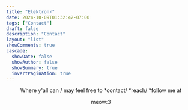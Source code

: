 ```yaml
---
title: "Elektron⚡"
date: 2024-10-09T01:32:42-07:00
tags: ["Contact"]
draft: false
description: "Contact"
layout: "list"
showComments: true
cascade:
  showDate: false
  showAuthor: false
  showSummary: true
  invertPagination: true
---
```

<center>Where y'all can / may
feel <bold>free</bold> to 
*contact/
*reach/
*follow me at

meow:3</center>

